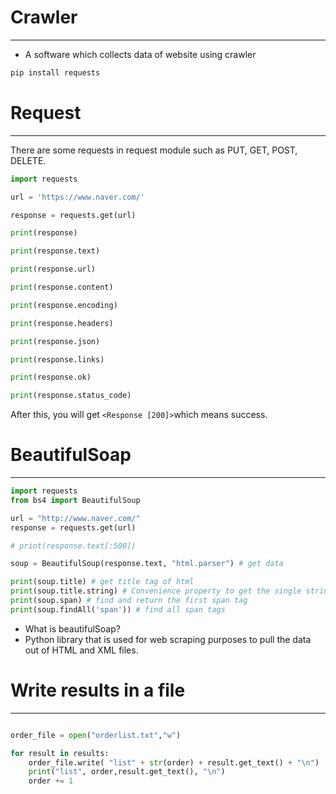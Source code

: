 # Crawler
---

- A software which collects data of website using crawler

```bash
pip install requests
```

# Request
---

There are some requests in request module such as PUT, GET, POST, DELETE.

```python
import requests

url = 'https://www.naver.com/'

response = requests.get(url)

print(response)

print(response.text)

print(response.url)

print(response.content)

print(response.encoding)

print(response.headers)

print(response.json)

print(response.links)

print(response.ok)

print(response.status_code)
```

After this, you will get ```<Response [200]>```which means success. 


# BeautifulSoap
---

```python
import requests
from bs4 import BeautifulSoup

url = "http://www.naver.com/"
response = requests.get(url)

# print(response.text[:500])

soup = BeautifulSoup(response.text, "html.parser") # get data

print(soup.title) # get title tag of html
print(soup.title.string) # Convenience property to get the single string within this PageElement.
print(soup.span) # find and return the first span tag
print(soup.findAll('span')) # find all span tags

```

- What is beautifulSoap?     
- Python library that is used for web scraping purposes to pull the data out of HTML and XML files.

# Write results in a file
---

```python

order_file = open("orderlist.txt","w")

for result in results:
    order_file.write( "list" + str(order) + result.get_text() + "\n")
    print("list", order,result.get_text(), "\n")
    order += 1
```


